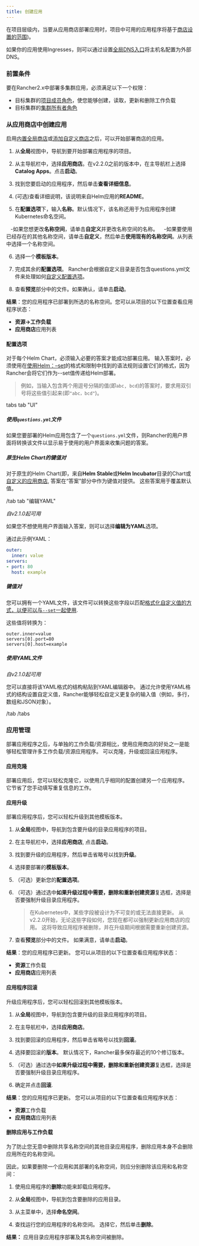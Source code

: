 ```yaml
---
title: 创建应用
---
```

在项目层级内，当要从应用商店部署应用时，项目中可用的应用程序将基于[商店设置的范围](/docs/catalog/#catalog-scope))。

如果你的应用使用Ingresses，则可以通过设置[全局DNS入口](/docs/catalog/globaldns/)将主机名配置为外部DNS。

### 前置条件

要在Rancher2.x中部署多集群应用，必须满足以下一个权限：

- 目标集群的[项目成员角色](/docs/admin-settings/rbac/cluster-project-roles/#project-roles)，使您能够创建，读取，更新和删除工作负载
- 目标集群的[集群所有者角色](/docs/admin-settings/rbac/cluster-project-roles/#cluster-roles)

### 从应用商店中创建应用

启用[内置全局商店](/docs/catalog/built-in/)或[添加自定义商店](/docs/catalog/custom/adding)之后，可以开始部署商店的应用。

1. 从**全局**视图中，导航到要开始部署应用程序的项目。

2. 从主导航栏中，选择**应用商店**。在v2.2.0之前的版本中，在主导航栏上选择**Catalog Apps**。点击**启动**。

3. 找到您要启动的应用程序，然后单击**查看详细信息**。

4. (可选)查看详细说明，该说明来自Helm应用的**README**。

5. 在**配置选项**下，输入**名称**。默认情况下，该名称还用于为应用程序创建Kubernetes命名空间。

   -如果您想更改**名称空间**，请单击**自定义**并更改名称空间的名称。
   -如果要使用已经存在的其他名称空间，请单击**自定义**，然后单击**使用现有的名称空间**。从列表中选择一个名称空间。

6. 选择一个**模板版本**。

7. 完成其余的**配置选项**。 Rancher会根据自定义目录是否包含questions.yml文件来处理如何[自定义配置选项](＃configuration-options)。

8. 查看**预览**部分中的文件。如果确认，请单击**启动**。

**结果**：您的应用程序已部署到所选的名称空间。您可以从项目的以下位置查看应用程序状态：

- **资源->工作负载**
- **应用商店**应用列表

#### 配置选项

对于每个Helm Chart，必须输入必要的答案才能成功部署应用。 输入答案时，必须使用在[使用Helm：–set](https://github.com/helm/helm/blob/master/docs/using_helm.md#the-format-and-limitations-of---set)的格式和限制中找到的语法规则设置它们的格式，因为Rancher会将它们作为--set值传递给Helm部署。

> 例如，当输入包含两个用逗号分隔的值(即`abc, bcd`)的答案时，要求用双引号将这些值引起来(即`"abc，bcd"`)。

 tabs 
 tab "UI" 

##### 使用`questions.yml`文件

如果您要部署的Helm应用包含了一个`questions.yml`文件，则Rancher的用户界面将转换该文件以显示易于使用的用户界面来收集问题的答案。

##### 原生Helm Chart的键值对

对于原生的Helm Chart(即，来自**Helm Stable**或**Helm Incubator**目录的Chart或[自定义的应用商店](/docs/catalog/custom/#custom-helm-chart-repository), 答案在“答案”部分中作为键值对提供。 这些答案用于覆盖默认值。

 /tab 
 tab "编辑YAML" 

_自v2.1.0起可用_

如果您不想使用用户界面输入答案，则可以选择**编辑为YAML**选项。
 
通过此示例YAML：

```YAML
outer:
  inner: value
servers:
- port: 80
  host: example
```

##### 键值对

您可以拥有一个YAML文件，该文件可以转换这些字段以匹配[格式化自定义值的方式，以便可以与`--set`一起使用](https://github.com/helm/helm/blob/master/docs/using_helm.md#the-format-and-limitations-of---set).

这些值将转换为：

```
outer.inner=value
servers[0].port=80
servers[0].host=example
```

##### 使用YAML文件 

_自v2.1.0起可用_

您可以直接将该YAML格式的结构粘贴到YAML编辑器中。 通过允许使用YAML格式的结构设置自定义值，Rancher能够轻松自定义更复杂的输入值（例如，多行，数组和JSON对象）。

 /tab 
 /tabs 

### 应用管理

部署应用程序之后，与单独的工作负载/资源相比，使用应用商店的好处之一是能够轻松管理许多工作负载/资源应用程序。 可以克隆，升级或回滚应用程序。

#### 应用克隆

部署应用后，您可以轻松克隆它，以使用几乎相同的配置创建另一个应用程序。 它节省了您手动填写重复信息的工作。

#### 应用升级

部署应用程序后，您可以轻松升级到其他模板版本。

1. 从**全局**视图中，导航到包含要升级的目录应用程序的项目。

1. 在主导航栏中，选择**应用商店**, 点击**启动**。

1. 找到要升级的应用程序，然后单击省略号以找到**升级**。

1. 选择要部署的**模板版本**。

1. （可选）更新您的**配置选项**。

1. （可选）通过选中**如果升级过程中需要，删除和重新创建资源**复选框，选择是否要强制升级目录应用程序。
   > 在Kubernetes中，某些字段被设计为不可变的或无法直接更新。 从v2.2.0开始，无论这些字段如何，您现在都可以强制更新应用商店的应用。 这将导致应用程序被删除，并在升级期间根据需要重新创建资源。

1. 查看**预览**部分中的文件。 如果满意，请单击**启动**。

**结果**：您的应用程序已更新。 您可以从项目的以下位置查看应用程序状态：

- **资源**工作负载
- **应用商店**应用列表

#### 应用程序回滚

升级应用程序后，您可以轻松回滚到其他模板版本。

1. 从**全局**视图中，导航到包含要升级的目录应用程序的项目。

1. 在主导航栏中，选择**应用商店**。

1. 找到要回滚的应用程序，然后单击省略号以找到**回滚**。

1. 选择要回滚的**版本**。 默认情况下，Rancher最多保存最近的10个修订版本。

1. （可选）通过选中**如果升级过程中需要，删除和重新创建资源**复选框，选择是否要强制升级目录应用程序。

1. 确定并点击**回滚**.

**结果**：您的应用程序已更新。 您可以从项目的以下位置查看应用程序状态：

- **资源**工作负载
- **应用商店**应用列表

#### 删除应用与工作负载

为了防止您无意中删除共享名称空间的其他目录应用程序，删除应用本身不会删除应用所在的名称空间。

因此，如果要删除一个应用和其部署的名称空间，则应分别删除该应用和名称空间：

1. 使用应用程序的**删除**功能来卸载应用程序。

1. 从**全局**视图中，导航到包含要删除的应用目录。

1. 从主菜单中，选择**命名空间**。

1. 查找运行您的应用程序的名称空间。 选择它，然后单击**删除**。

**结果：** 应用目录应用程序部署及其名称空间被删除。
